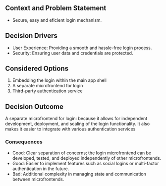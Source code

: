 ## Context and Problem Statement
* Secure, easy and eficient login mechanism. 

## Decision Drivers
* User Experience: Providing a smooth and hassle-free login process.
* Security: Ensuring user data and credentials are protected.

## Considered Options
1. Embedding the login within the main app shell
2. A separate microfrontend for login
3. Third-party authentication service
   
## Decision Outcome
A separate microfrontend for login: because it allows for independent development, deployment, and scaling of the login functionality. It also makes it easier to integrate with various authentication services

### Consequences
* Good: Clear separation of concerns; the login microfrontend can be developed, tested, and deployed independently of other microfrontends.
* Good: Easier to implement features such as social logins or multi-factor authentication in the future.
* Bad: Additional complexity in managing state and communication between microfrontends.

